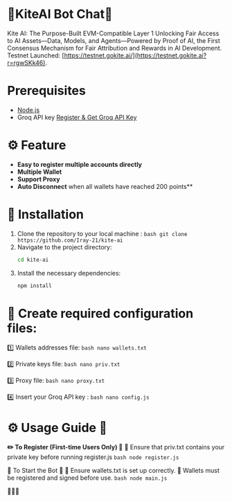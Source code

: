 # 🚀KiteAI Bot Chat🚀
Kite AI: The Purpose-Built EVM-Compatible Layer 1 Unlocking Fair Access to AI Assets—Data, Models, and Agents—Powered by Proof of AI, the First Consensus Mechanism for Fair Attribution and Rewards in AI Development.
Testnet Launched:
[https://testnet.gokite.ai/](https://testnet.gokite.ai?r=rgwSKk46).


# Prerequisites
- [Node.js](https://nodejs.org/)
- Groq API key
  [Register & Get Groq API Key](https://console.groq.com/docs/quickstart)


# ⚙️ Feature
- **Easy to register multiple accounts directly**
- **Multiple Wallet**
- **Support Proxy**
- **Auto Disconnect** when all wallets have reached 200 points**


# 🔧 Installation
1. Clone the repository to your local machine :
        ```bash
        git clone https://github.com/Iray-21/kite-ai
        ```
2. Navigate to the project directory:
	```bash
	cd kite-ai
	```
3. Install the necessary dependencies:
	```bash
	npm install
	```

# 📝 Create required configuration files:
1️⃣ Wallets addresses file:
        ```bash
        nano wallets.txt
        ```

2️⃣ Private keys file:
        ```bash
        nano priv.txt
        ```

3️⃣ Proxy file:
    ```bash
        nano proxy.txt
    ```

4️⃣ Insert your Groq API key :
    ```bash
    nano config.js
    ```

# ⚙️ Usage Guide 🚀
**✏️ To Register (First-time Users Only) 📜**
🔹 Ensure that priv.txt contains your private key before running register.js
    ```bash
    node register.js
    ```

🚀 To Start the Bot 🤖
🔹 Ensure wallets.txt is set up correctly.
🔹 Wallets must be registered and signed before use.
     ```bash
     node main.js
     ```

🚀🚀🚀
